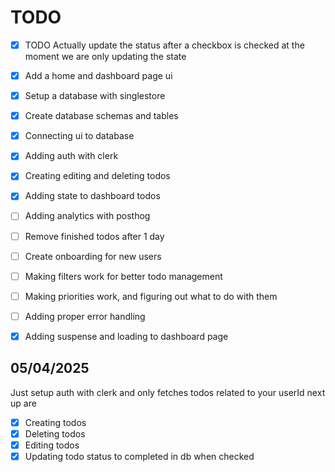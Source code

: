 # TODO

- [x] TODO Actually update the status after a checkbox is checked at the moment we are only updating the state

- [x] Add a home and dashboard page ui
- [x] Setup a database with singlestore
- [x] Create database schemas and tables
- [x] Connecting ui to database
- [x] Adding auth with clerk
- [x] Creating editing and deleting todos
- [x] Adding state to dashboard todos
- [ ] Adding analytics with posthog
- [ ] Remove finished todos after 1 day
- [ ] Create onboarding for new users
- [ ] Making filters work for better todo management
- [ ] Making priorities work, and figuring out what to do with them
- [ ] Adding proper error handling
- [x] Adding suspense and loading to dashboard page

## 05/04/2025

Just setup auth with clerk and only fetches todos related to your userId next up are

- [x] Creating todos
- [x] Deleting todos
- [x] Editing todos
- [x] Updating todo status to completed in db when checked
